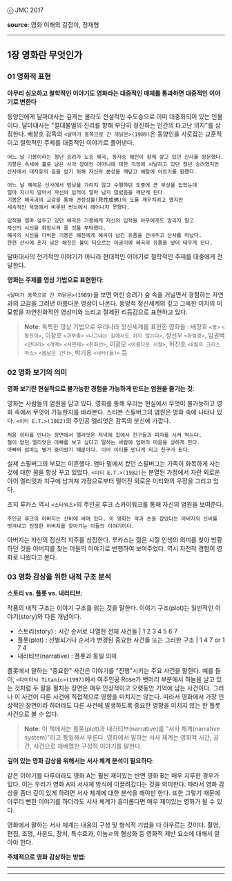 ⓒ JMC 2017

**source**: 영화 이해의 길잡이, 정재형

---

## 1장 영화란 무엇인가

### 01 영화적 표현

**아무리 심오하고 철학적인 이야기도 영화라는 대중적인 매체를 통과하면 대중적인 이야기로 변한다**

동양인에게 달마대사는 깊게는 몰라도 전설적인 수도승으로 이미 대중화되어 있는 인물이다.
달마대사는 "절대불멸의 진리를 향해 부단히 정진하는 인간의 타고난 의지"를 상징한다.
배창호 감독의 `<달마가 동쪽으로 간 까닭은>(1989)`은 동양인을 사로잡는 교훈적이고 철학적인 주제를 대중적인 이야기로 풀어낸다.

```
어느 날 기봉이라는 청년 승려가 노승 혜곡, 동자승 해진이 함께 살고 있던 산사를 방문했다.
기봉은 속세에 홀로 남은 시각 장애인 어머니에 대한 걱정에 시달리고 있던 청년 승려였지만
산사에서 대자유의 길을 얻기 위해 자신의 본성을 깨닫고 해탈에 이르기를 원했다.

어느 날 혜곡은 산사에서 밤낮을 가리지 않고 수행하던 도중에 큰 부상을 입었는데
얼마 지나지 않아서 자신의 입적이 얼마 남지 않았음을 깨닫게 된다.
기봉은 혜곡과의 교감을 통해 견성성불(見性成佛)의 도를 깨우치려고 했지만
세속적인 욕망에서 비롯된 번뇌에서 헤어나지 못했다.

입적을 얼마 앞두고 있던 혜곡은 기봉에게 자신의 입적을 아무에게도 알리지 말고
자신의 시신을 화장시켜 줄 것을 부탁했다.
혜곡의 시신을 다비한 기봉은 해진에게 혜곡이 남긴 유품을 건네주고 산사를 떠났다.
한편 산사에 혼자 남은 해진은 불이 타오르는 아궁이에 혜곡의 유품을 넣어 태우게 된다.
```

달마대사의 전기적인 이야기가 아니라 현대적인 이야기로 철학적인 주제를 대중에게 전달한다.

**영화는 주제를 영상 기법으로 표현한다**:

`<달마가 동쪽으로 간 까닭은>(1989)`을 보면 어린 승려가 숲 속을 거닐면서 경험하는 자연과의 교감을 그려낸 아름다운 영상이 나온다.
동양적 정신세계의 깊고 그윽한 이치의 미묘함을 자연친화적인 영상미와 느리고 절제된 리듬감으로 표현하고 있다.

> **Note**: 독특한 영상 기법으로 우리나라 정신세계를 표현한 영화들 : 배창호 `<꿈>` `<황진이>`, 이장호 `<과부춤>` `<나그네는 길에서도 쉬지 않는다>`, 장선우 `<화엄경>`, 임권택 `<만다라>` `<개벽>` `<서편제>` `<취화선>`, 이광모 `<아름다운 시절>`, 허진호 `<8월의 크리스마스>` `<봄날은 간다>`, 박기용 `<낙타(들)>` 등

### 02 영화 보기의 의미

**영화 보기란 현실적으로 불가능한 경험을 가능하게 만드는 염원을 즐기는 것**:

영화는 사람들의 염원을 담고 있다.
영화를 통해 우리는 현실에서 무엇이 불가능하고 영화 속에서 무엇이 가능한지를 바라본다.
스티븐 스필버그의 염원은 영화 속에 나타나 있다.
`<이티 E.T.>(1982)`의 주인공 엘리엇은 감독의 분신에 가깝다.

```
처음 이티를 만나는 장면에서 엘리엇은 저녁에 집에서 친구들과 피자를 시켜 먹는다.
철이 없던 엘리엇은 아빠를 보고 싶다고 말하는 바람에 엄마의 마음을 상하게 한다.
아빠와 엄마는 별거 중이었기 때문이다. 이어 이티를 만나게 되고 친구가 된다.
```

실제 스필버그의 부모는 이혼했다.
엄마 밑에서 컸던 스필버그는 가족이 화목하게 사는 것에 대한 꿈을 항상 꾸고 있었다.
`<이티 E.T.>(1982)`는 분열된 가정에서 자란 외로운 아이 엘리엇과 지구에 남겨져 가정으로부터 떨어진 외로운 이티와의 우정을 그리고 있다.

조지 루카스 역시 `<스타워즈>`의 주인공 루크 스카이워크를 통해 자신의 염원을 보여준다.

```
주인공 루크의 아버지는 신비에 싸여 있다. 이 영화는 악과 손을 잡았다는 아버지의 신비를
벗겨내고 진정한 아버지를 찾아가는 아들의 이야기이다.
```

아버지는 자신의 정신적 지주를 상징한다.
루카스는 젊은 시절 인생의 의미를 찾아 방황하던 것을 아버지를 찾는 아들의 이야기로 변행하여 보여주었다.
역시 자전적 경험이 영화로 나왔다고 본다.

### 03 영화 감상을 위한 내적 구조 분석

**스토리 vs. 플롯 vs. 내러티브**:

작품의 내적 구조는 이야기 구조를 읽는 것을 말한다.
이야기 구조(plot)는 일반적인 이야기(story)와 다른 개념이다.

+ 스토리(story) : 시간 순서로 나열한 전체 사건들 | 1 2 3 4 5 6 7
+ 플롯(plot) : 선별되거나 순서가 변경된 중요한 사건들 또는 그러한 구조 | 1 4 7 or 1 7 4
+ 내러티브(narrative) : 플롯과 동일 의미

플롯에서 말하는 "중요한" 사건은 이야기를 "진행"시키는 주요 사건을 말한다.
예를 들어, `<타이타닉 Titanic>(1997)`에서 여주인공 Rose가 뱃머리 부분에서 하늘을 날고 있는 것처럼 두 팔을 펼치는 장면은 매우 인상적이고 오랫동안 기억에 남는 사건이다.
그러나 이 사건이 다른 사건에 직접적으로 영향을 미치지는 않는다.
따라서 영화에서 가장 인상적인 장면이라 하더라도 다른 사건에 발생하도록 중요한 영향을 미치지 않는 한 플롯 사건으로 볼 수 없다.

> **Note**: 이 책에서는 플롯(plot)과 내러티브(narrative)를 "서사 체계(narrative system)"라고 통일해서 부른다. 영화에서 말하는 서사 체계는 영화적 시간, 공간, 사건으로 재배열한 구성적 이야기를 말한다.

**깊이 있는 영화 감상을 위해서는 서사 체계 분석이 필요하다**:

같은 이야기를 다루더라도 영화 A는 훨씬 재미있는 반면 영화 B는 매우 지루한 경우가 있다.
이는 우리가 영화 A의 서사체 방식에 이끌려갔다는 것을 의미한다.
따라서 영화 감상을 좀더 깊이 있게 하려면 서사 체계에 대한 분석을 해야만 한다.
또한 그렇기 때문에 아무리 뻔한 이야기를 하더라도 서사 체계가 흥미롭다면 매우 재미있는 영화가 될 수 있다.

영화에서 말하는 서사 체계는 내용의 구성 및 형식적 기법을 다 아우르는 것이다.
촬영, 편집, 조명, 사운드, 장치, 특수효과, 이눔ㄹ의 형상화 등 영화적 제반 요소에 대해서 알아야 한다.

**주체적으로 영화 감상하는 방법**:



---

---

